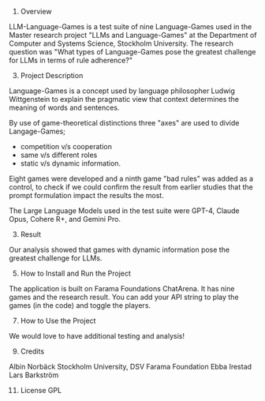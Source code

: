 1. Overview

   
LLM-Language-Games is a test suite of nine Language-Games used in the Master research project
"LLMs and Language-Games" at the Department of Computer and Systems Science, Stockholm University.
The research question was "What types of Language-Games pose the greatest challenge
for LLMs in terms of rule adherence?"

3. Project Description


Language-Games is a concept used by language philosopher Ludwig Wittgenstein to explain the pragmatic
view that context determines the meaning of words and sentences.

By use of game-theoretical distinctions three "axes" are used to divide Langage-Games;

+ competition v/s cooperation
+ same v/s different roles
+ static v/s dynamic information.
 
Eight games were developed and a ninth game "bad rules" was added as a control, to check
if we could confirm the result from earlier studies that the prompt formulation
impact the results the most.

The Large Language Models used in the test suite were GPT-4, Claude Opus, Cohere R+, and Gemini Pro.

3. Result


Our analysis showed that games with dynamic information pose the greatest challenge for LLMs.

5. How to Install and Run the Project


The application is built on Farama Foundations ChatArena. It has nine games and the research result.
You can add your API string to play the games (in the code) and toggle the players.

7. How to Use the Project


We would love to have additional testing and analysis!

9. Credits


Albin Norbäck
Stockholm University, DSV
Farama Foundation
Ebba Irestad
Lars Barkström

11. License
GPL
